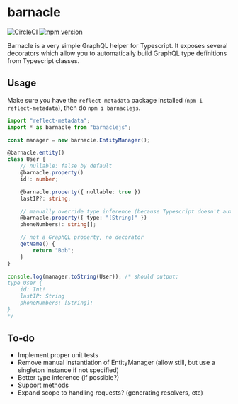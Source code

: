 # barnacle

[![CircleCI](https://circleci.com/gh/aldahick/barnacle/tree/master.svg?style=shield)](https://circleci.com/gh/aldahick/barnacle/tree/master) [![npm version](https://badge.fury.io/js/barnaclejs.svg)](https://badge.fury.io/js/barnaclejs)

Barnacle is a very simple GraphQL helper for Typescript. It exposes several
decorators which allow you to automatically build GraphQL type definitions from
Typescript classes.

## Usage

Make sure you have the `reflect-metadata` package installed (`npm i reflect-metadata`),
then do `npm i barnaclejs`.

```typescript
import "reflect-metadata";
import * as barnacle from "barnaclejs";

const manager = new barnacle.EntityManager();

@barnacle.entity()
class User {
    // nullable: false by default
    @barnacle.property()
    id!: number;

    @barnacle.property({ nullable: true })
    lastIP?: string;

    // manually override type inference (because Typescript doesn't automagically emit all types :( )
    @barnacle.property({ type: "[String]" })
    phoneNumbers!: string[];

    // not a GraphQL property, no decorator
    getName() {
        return "Bob";
    }
}

console.log(manager.toString(User)); /* should output:
type User {
    id: Int!
    lastIP: String
    phoneNumbers: [String]!
}
*/
```

## To-do

- Implement proper unit tests
- Remove manual instantiation of EntityManager (allow still, but use a singleton instance if not specified)
- Better type inference (if possible?)
- Support methods
- Expand scope to handling requests? (generating resolvers, etc)
